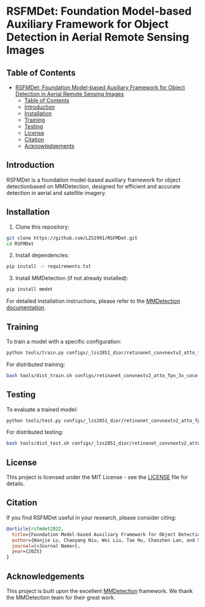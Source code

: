 # RSFMDet: Foundation Model-based Auxiliary Framework for Object Detection in Aerial Remote Sensing Images


## Table of Contents

- [RSFMDet: Foundation Model-based Auxiliary Framework for Object Detection in Aerial Remote Sensing Images](#rsfmdet-foundation-model-based-auxiliary-framework-for-object-detection-in-aerial-remote-sensing-images)
  - [Table of Contents](#table-of-contents)
  - [Introduction](#introduction)
  - [Installation](#installation)
  - [Training](#training)
  - [Testing](#testing)
  - [License](#license)
  - [Citation](#citation)
  - [Acknowledgements](#acknowledgements)

## Introduction

RSFMDet is a foundation model-based auxiliary framework for object detectionbased on MMDetection, designed for efficient and accurate detection in aerial and satellite imagery.

## Installation

1. Clone this repository:
```bash
git clone https://github.com/LZS1991/RSFMDet.git
cd RSFMDet
```

2. Install dependencies:
```bash
pip install -r requirements.txt
```

3. Install MMDetection (if not already installed):
```bash
pip install mmdet
```

For detailed installation instructions, please refer to the [MMDetection documentation](https://mmdetection.readthedocs.io/en/latest/get_started.html).

## Training

To train a model with a specific configuration:

```bash
python tools/train.py configs/_lzs2851_dior/retinanet_convnextv2_atto_fpn_3x_coco.py
```

For distributed training:
```bash
bash tools/dist_train.sh configs/retinanet_convnextv2_atto_fpn_3x_coco.py 4
```

## Testing

To evaluate a trained model:

```bash
python tools/test.py configs/_lzs2851_dior/retinanet_convnextv2_atto_fpn_3x_coco.py work_dirs/epoch_50.pth
```

For distributed testing:
```bash
bash tools/dist_test.sh configs/_lzs2851_dior/retinanet_convnextv2_atto_fpn_3x_coco.py work_dirs/epoch_50.pth 4
```

## License

This project is licensed under the MIT License - see the [LICENSE](LICENSE) file for details.

## Citation

If you find RSFMDet useful in your research, please consider citing:

```bibtex
@article{rsfmdet2022,
  title={Foundation Model-based Auxiliary Framework for Object Detection in Aerial Remote Sensing Images},
  author={Wanjie Lu, Chaoyang Niu, Wei Liu, Tao Hu, Chaozhen Lan, and Shiju Wang},
  journal={<Journal Name>},
  year={2025}
}
```

## Acknowledgements

This project is built upon the excellent [MMDetection](https://github.com/open-mmlab/mmdetection) framework. We thank the MMDetection team for their great work.